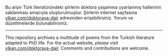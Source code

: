 Bu arşiv Türk literatüründeki şiirlerin doktora yaşamına uyarlanmış hallerinin
saklanması amacıyla oluşturulmuştur. Şiirlerin internet sayfasına
[vlkan.com/doktoraya-dair](http://vlkan.com/doktoraya-dair) adresinden
erişebilirsiniz. Yorum ve düzeltmelerde bulunabilirsiniz.

---

This repository archives a multitude of poems from the Turkish literature
adapted to PhD life. For the actual website, please visit
[vlkan.com/doktoraya-dair](http://vlkan.com/doktoraya-dair). Comments and
contributions are welcome.
